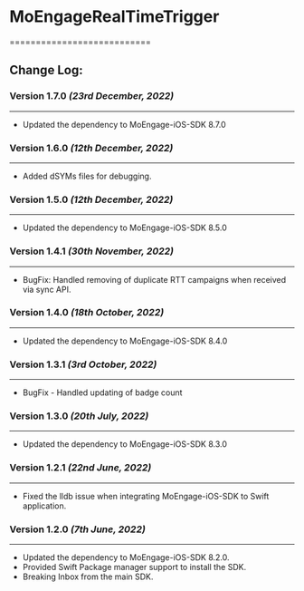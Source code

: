 # MoEngageRealTimeTrigger
===========================

## Change Log:
### Version 1.7.0 *(23rd December, 2022)*
-------------------------------------------
* Updated the dependency to MoEngage-iOS-SDK 8.7.0

### Version 1.6.0 *(12th December, 2022)*
-------------------------------------------
* Added dSYMs files for debugging.

### Version 1.5.0 *(12th December, 2022)*
-------------------------------------------
* Updated the dependency to MoEngage-iOS-SDK 8.5.0

### Version 1.4.1  *(30th November, 2022)*
-------------------------------------------
* BugFix: Handled removing of duplicate RTT campaigns when received via sync API.

### Version 1.4.0  *(18th October, 2022)*
-------------------------------------------
* Updated the dependency to MoEngage-iOS-SDK 8.4.0

### Version 1.3.1 *(3rd October, 2022)*
-------------------------------------------
*  BugFix - Handled updating of badge count

### Version 1.3.0 *(20th July, 2022)*
-------------------------------------------
* Updated the dependency to MoEngage-iOS-SDK 8.3.0

### Version 1.2.1  *(22nd June, 2022)*
-------------------------------------------
* Fixed the lldb issue when integrating MoEngage-iOS-SDK to Swift application.

### Version 1.2.0  *(7th June, 2022)*
-------------------------------------------
* Updated the dependency to MoEngage-iOS-SDK 8.2.0.
* Provided  Swift Package manager support to install the SDK.
* Breaking Inbox from the main SDK.
